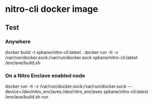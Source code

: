 # nitro-cli docker image

## Test

### Anywhere

docker build -t spkane/nitro-cli:latest .
docker run -ti -v /var/run/docker.sock:/var/run/docker.sock spkane/nitro-cli:latest /enclave/build.sh

### On a Nitro Enclave enabled node

docker run -ti -v /var/run/docker.sock:/var/run/docker.sock --device=/dev/nitro_enclaves:/dev/nitro_enclaves spkane/nitro-cli:latest /enclave/build.sh run

